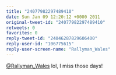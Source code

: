 ```yaml
---
title: "24077982297489410"
date: Sun Jan 09 12:20:12 +0000 2011
original-tweet-id: "24077982297489410"
retweets: 0
favorites: 0
reply-tweet-id: "24046287829606400"
reply-user-id: "106775615"
reply-user-screen-name: "Rallyman_Wales"
---
```

<a href="https://twitter.com/Rallyman_Wales">@Rallyman_Wales</a> lol, I miss those days!
